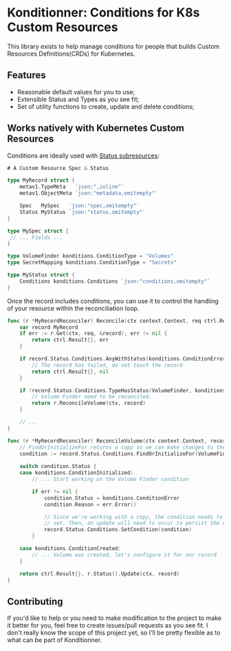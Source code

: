 # Konditionner: Conditions for K8s Custom Resources

This library exists to help manage conditions for people that builds Custom Resources Definitions(CRDs) for Kubernetes.

## Features

- Reasonable default values for you to use;
- Extensible Status and Types as you see fit;
- Set of utility functions to create, update and delete conditions;

## Works natively with Kubernetes Custom Resources

Conditions are ideally used with [Status subresources](https://kubernetes.io/docs/tasks/extend-kubernetes/custom-resources/custom-resource-definitions/#subresources):

```go
# A Custom Resource Spec & Status

type MyRecord struct {
	metav1.TypeMeta   `json:",inline"`
	metav1.ObjectMeta `json:"metadata,omitempty"`

	Spec   MySpec   `json:"spec,omitempty"`
	Status MyStatus `json:"status,omitempty"`
}

type MySpec struct {
 // ... Fields ...
}

type VolumeFinder konditions.ConditionType = "Volumes"
type SecretMapping konditions.ConditionType = "Secrets"

type MyStatus struct {
    Conditions konditions.Conditions `json:"conditions,omitempty"`
}

```

Once the record includes conditions, you can use it to control the handling of your resource within the reconciliation loop.

```go
func (r *MyRecordReconciler) Reconcile(ctx context.Context, req ctrl.Request) (ctrl.Result, error) {
    var record MyRecord
    if err := r.Get(ctx, req, &record); err != nil {
        return ctrl.Result{}, err
    }

    if record.Status.Conditions.AnyWithStatus(konditions.ConditionError) {
        // The record has failed, do not touch the record
        return ctrl.Result{}, nil
    }

    if !record.Status.Conditions.TypeHasStatus(VolumeFinder, konditions.ConditionCompleted) {
        // Volume Finder need to be reconciled.
        return r.ReconcileVolume(ctx, record)
    }

    // ...
}

func (r *MyRecordReconciler) ReconcileVolume(ctx context.Context, record *MyRecord) (ctrl.Result, error) {
    // FindOrInitializeFor returns a copy so we can make changes to the condition as needed.
    condition := record.Status.Conditions.FindOrInitializeFor(VolumeFinder)
    
    switch condition.Status {
    case konditions.ConditionInitialized:
        // ... Start working on the Volume Finder condition

        if err != nil {
            condition.Status = konditions.ConditionError
            condition.Reason = err.Error()

            // Since we're working with a copy, the condition needs to be added back to the
            // set. Then, an update will need to occur to persist the changes.
            record.Status.Conditions.SetCondition(condition)
        }

    case konditions.ConditionCreated:
        // ... Volume was created, let's configure it for our record
    }

    return ctrl.Result{}, r.Status().Update(ctx, record)
}

```



## Contributing

If you'd like to help or you need to make modification to the project to make it better for you, feel free to create issues/pull requests as you see fit. I don't really know the scope of this project yet, so I'll be pretty flexible as to what can be part of Konditionner.

